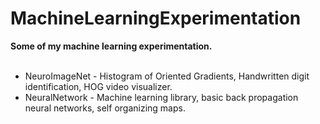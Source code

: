 # MachineLearningExperimentation
<b>Some of my machine learning experimentation.</b>
<br/><br/>
<ul>
<li>NeuroImageNet - Histogram of Oriented Gradients, Handwritten digit identification, HOG video visualizer.</li>
<li>NeuralNetwork - Machine learning library, basic back propagation neural networks, self organizing maps.</li>
</li>